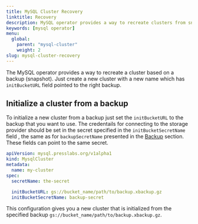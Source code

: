 ```yaml
---
title: MySQL Cluster Recovery
linktitle: Recovery
description: MySQL operator provides a way to recreate clusters from snapshots.
keywords: [mysql operator]
menu:
  global:
    parent: "mysql-cluster"
    weight: 2
slug: mysql-cluster-recovery
---
```


The MySQL operator provides a way to recreate a cluster based on a backup (snapshot). Just create a new cluster with a new name which has `initBucketURL` field pointed to the right backup.

## Initialize a cluster from a backup

To initialize a new cluster from a backup just set the `initBucketURL` to the backup that you want to use. The credentails for connecting to the storage provider should be set in the secret specified in the `initBucketSecretName` field , the same as for `backupSecretName` presented in the [Backup](./backups.md) section. These fields can point to the same secret.

``` yaml
apiVersion: mysql.presslabs.org/v1alpha1
kind: MysqlCluster
metadata:
  name: my-cluster
spec:
  secretName: the-secret

  initBucketURL: gs://bucket_name/path/to/backup.xbackup.gz
  initBucketSecretName: backup-secret
```

This configuration gives you a new cluster that is initialized from the specified backup `gs://bucket_name/path/to/backup.xbackup.gz`.

